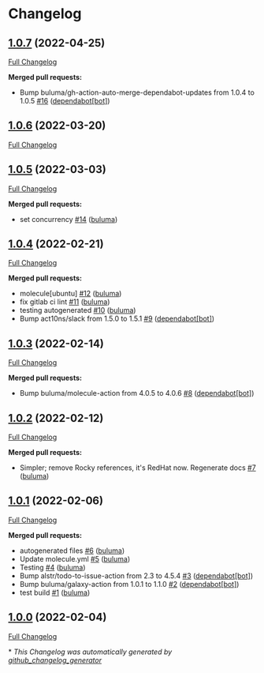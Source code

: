 # Changelog

## [1.0.7](https://github.com/buluma/ansible-role-selinux/tree/1.0.7) (2022-04-25)

[Full Changelog](https://github.com/buluma/ansible-role-selinux/compare/1.0.6...1.0.7)

**Merged pull requests:**

- Bump buluma/gh-action-auto-merge-dependabot-updates from 1.0.4 to 1.0.5 [\#16](https://github.com/buluma/ansible-role-selinux/pull/16) ([dependabot[bot]](https://github.com/apps/dependabot))

## [1.0.6](https://github.com/buluma/ansible-role-selinux/tree/1.0.6) (2022-03-20)

[Full Changelog](https://github.com/buluma/ansible-role-selinux/compare/1.0.5...1.0.6)

## [1.0.5](https://github.com/buluma/ansible-role-selinux/tree/1.0.5) (2022-03-03)

[Full Changelog](https://github.com/buluma/ansible-role-selinux/compare/1.0.4...1.0.5)

**Merged pull requests:**

- set concurrency [\#14](https://github.com/buluma/ansible-role-selinux/pull/14) ([buluma](https://github.com/buluma))

## [1.0.4](https://github.com/buluma/ansible-role-selinux/tree/1.0.4) (2022-02-21)

[Full Changelog](https://github.com/buluma/ansible-role-selinux/compare/1.0.3...1.0.4)

**Merged pull requests:**

- molecule\[ubuntu\] [\#12](https://github.com/buluma/ansible-role-selinux/pull/12) ([buluma](https://github.com/buluma))
- fix gitlab ci lint [\#11](https://github.com/buluma/ansible-role-selinux/pull/11) ([buluma](https://github.com/buluma))
- testing autogenerated [\#10](https://github.com/buluma/ansible-role-selinux/pull/10) ([buluma](https://github.com/buluma))
- Bump act10ns/slack from 1.5.0 to 1.5.1 [\#9](https://github.com/buluma/ansible-role-selinux/pull/9) ([dependabot[bot]](https://github.com/apps/dependabot))

## [1.0.3](https://github.com/buluma/ansible-role-selinux/tree/1.0.3) (2022-02-14)

[Full Changelog](https://github.com/buluma/ansible-role-selinux/compare/1.0.2...1.0.3)

**Merged pull requests:**

- Bump buluma/molecule-action from 4.0.5 to 4.0.6 [\#8](https://github.com/buluma/ansible-role-selinux/pull/8) ([dependabot[bot]](https://github.com/apps/dependabot))

## [1.0.2](https://github.com/buluma/ansible-role-selinux/tree/1.0.2) (2022-02-12)

[Full Changelog](https://github.com/buluma/ansible-role-selinux/compare/1.0.1...1.0.2)

**Merged pull requests:**

- Simpler; remove Rocky references, it's RedHat now. Regenerate docs [\#7](https://github.com/buluma/ansible-role-selinux/pull/7) ([buluma](https://github.com/buluma))

## [1.0.1](https://github.com/buluma/ansible-role-selinux/tree/1.0.1) (2022-02-06)

[Full Changelog](https://github.com/buluma/ansible-role-selinux/compare/1.0.0...1.0.1)

**Merged pull requests:**

- autogenerated files [\#6](https://github.com/buluma/ansible-role-selinux/pull/6) ([buluma](https://github.com/buluma))
- Update molecule.yml [\#5](https://github.com/buluma/ansible-role-selinux/pull/5) ([buluma](https://github.com/buluma))
- Testing [\#4](https://github.com/buluma/ansible-role-selinux/pull/4) ([buluma](https://github.com/buluma))
- Bump alstr/todo-to-issue-action from 2.3 to 4.5.4 [\#3](https://github.com/buluma/ansible-role-selinux/pull/3) ([dependabot[bot]](https://github.com/apps/dependabot))
- Bump buluma/galaxy-action from 1.0.1 to 1.1.0 [\#2](https://github.com/buluma/ansible-role-selinux/pull/2) ([dependabot[bot]](https://github.com/apps/dependabot))
- test build [\#1](https://github.com/buluma/ansible-role-selinux/pull/1) ([buluma](https://github.com/buluma))

## [1.0.0](https://github.com/buluma/ansible-role-selinux/tree/1.0.0) (2022-02-04)

[Full Changelog](https://github.com/buluma/ansible-role-selinux/compare/554f44ca2884f1f91e168779b0528e055fa35edf...1.0.0)



\* *This Changelog was automatically generated by [github_changelog_generator](https://github.com/github-changelog-generator/github-changelog-generator)*
